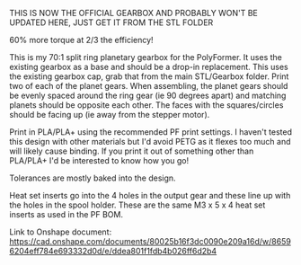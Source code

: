 THIS IS NOW THE OFFICIAL GEARBOX AND PROBABLY WON'T BE UPDATED HERE, JUST GET IT FROM THE STL FOLDER

60% more torque at 2/3 the efficiency!

This is my 70:1 split ring planetary gearbox for the PolyFormer. It uses the existing gearbox as a base and should be a drop-in replacement. This uses the existing gearbox cap, grab that from the main STL/Gearbox folder. Print two of each of the planet gears. When assembling, the planet gears should be evenly spaced around the ring gear (ie 90 degrees apart) and matching planets should be opposite each other. The faces with the squares/circles should be facing up (ie away from the stepper motor).

Print in PLA/PLA+ using the recommended PF print settings. I haven't tested this design with other materials but I'd avoid PETG as it flexes too much and will likely cause binding. If you print it out of something other than PLA/PLA+ I'd be interested to know how you go!

Tolerances are mostly baked into the design.

Heat set inserts go into the 4 holes in the output gear and these line up with the holes in the spool holder. These are the same M3 x 5 x 4 heat set inserts as used in the PF BOM. 

Link to Onshape document: https://cad.onshape.com/documents/80025b16f3dc0090e209a16d/w/86596204eff784e693332d0d/e/ddea801f1fdb4b026ff6d2b4